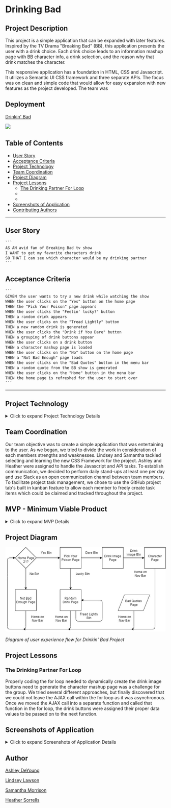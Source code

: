 # Drinking Bad

## Project Description

This project is a simple application that can be expanded with later features. Inspired by the TV Drama "Breaking Bad" (BB), this application presents the user with a drink choice. Each drink choice leads to an information mashup page with BB character info, a drink selection, and the reason why that drink matches the character.

This responsive application has a foundation in HTML, CSS and Javascript. It utilizes a Semantic UI CSS framework and three separate APIs. The focus was on clean and simple code that would allow for easy expansion with new features as the project developed. The team was 

## Deployment

  [Drinkin' Bad](https://hlsorrells.github.io/Drinking-Bad/)

  ![](assets/image/drinkin-bad.gif)

## Table of Contents

  * [User Story](#user-story)
  * [Acceptance Criteria](#acceptance-criteria)
  * [Project Technology](#project-technology)
  * [Team Coordination](#team-coordination)
  * [Project Diagram](#project-diagram)
  * [Project Lessons](#project-lessons)
    * [The Drinking Partner For Loop](#the-drinking-partner-for-loop)
    * [](#)
    * [](#)
  * [Screenshots of Application](#screenshots-of-application)
  * [Contributing Authors](#contributing-authors)

----

  ## User Story

    ```
    AS AN avid fan of Breaking Bad tv show
    I WANT to get my favorite characters drink
    SO THAT I can see which character would be my drinking partner
    ```

  ## Acceptance Criteria

    ```
    GIVEN the user wants to try a new drink while watching the show
    WHEN the user clicks on the "Yes" button on the home page
    THEN the "Pick Your Poison" page appears
    WHEN the user clicks the "Feelin' lucky?" button
    THEN a random drink appears
    WHEN the user clicks on the "Tread Lightly" button
    THEN a new random drink is generated
    WHEN the user clicks the "Drink if You Dare" button
    THEN a grouping of drink buttons appear
    WHEN the user clicks on a drink button
    THEN a character mashup page is loaded
    WHEN the user clicks on the "No" button on the home page
    THEN a "Not Bad Enough" page loads
    WHEN the user clicks on the "Bad Quotes" button in the menu bar
    THEN a random quote from the BB show is generated
    WHEN the user clicks on the "Home" button in the menu bar
    THEN the home page is refreshed for the user to start over
    ```

----

## Project Technology
<details>
    <summary markdown="span">Click to expand Project Technology Details</summary>

Languages
- HTML
- CSS
- Javascript

Libraries
- jQuery
- Particle JS

CSS Framework
- [Semantic UI](semantic-ui.com)

APIs
- [The Cocktail DB](https://www.thecocktaildb.com/api.php)
- [Breaking Bad API](https://breakingbadapi.com/documentation)

</details>

## Team Coordination
Our team objective was to create a simple application that was entertaining to the user. As we began, we tried to divide the work in consideration of each members strengths and weaknesses. Lindsey and Samantha tackled selecting and learning the new CSS Framework for the project. Ashley and Heather were assigned to handle the Javascript and API tasks. To establish communication, we decided to perform daily stand-ups at least one per day and use Slack as an open communication channel between team members. To facilitate project task management, we chose to use the GitHub project tab's built in kanban feature to allow each member to freely create task items which could be claimed and tracked throughout the project.

## MVP - Minimum Viable Product
<details>
    <summary markdown="span">Click to expand MVP Details</summary>

The first step after deciding on a project idea was to determine what the MVP (Minimum Viable Product) criteria would be. These criteria would establish the completiion of the project. At that point, we could decide whether to pursue further improvements or features that would be placed in the "icebox" kanban column. The following details the MVP that meets the assignment's requirements.

Welcome page
- Asks the user whether or not they are 21
- Has an image topper
- Has a no button that trigger the "Too Bad" page
- Has a yes button that triggers the "Pick Your Poison" page

Too Bad Page
- Funny pic for image topper
- Text stating "Haha! You are not not bad enough"
- Home button to return to "Welcome" page
- Background set by particle.js

Pick Your Poison Page
- Buttons that trigger the "Character" page
- Each button will have an image of a drink
- Each button will lead to a specific BB character's page

Character Page
- Image of the BB character
- BB character name, nickname, and current status
- Actor(ess) that portrays the character
- Background set by particle.js
- Image of selected drink
- Ingredients list for the drink
- Instruction on how to mix the drink
</details>

## Project Diagram

![Drinkin' Bad Project Diagram](assets/image/drinkin_bad_project2.jpg)

*Diagram of user experience flow for Drinkin' Bad Project*

## Project Lessons

### The Drinking Partner For Loop
Properly coding the for loop needed to dynamically create the drink image buttons need to generate the character mashup page was a challenge for the group. We tried several different approaches, but finally discovered that we could not leave the AJAX call within the for loop as it was asynchronous. Once we moved the AJAX call into a separate function and called that function in the for loop, the drink buttons were assigned their proper data values to be passed on to the next function.

## Screenshots of Application
<details>
    <summary markdown="span">Click to expand Screenshots of Application Details</summary>

![Home Page Preview](assets/image/homePreview.png)

*Screenshot of the home page*

![Pick Your Poison Page Preview](pypPreview.png)

*Screenshot of the Pick Your Poison page*

![Random Drink Page Preview](randomDrink.png)

*Screenshot of the Random Drink page*

![Character Page Preview](drinkingNamePreview.png)

*Screenshot of the Character and Drink Mashup Page*

![Random Quote Page](quotePreview.png)

*Screenshot of the Random Quote page*
</details>

## Author

[Ashley DeYoung](@ashleydeyoung)

[Lindsey Lawson](@lynseahoss)

[Samantha Morrison](@sm-pixel)

[Heather Sorrells](@Hlsorrells)